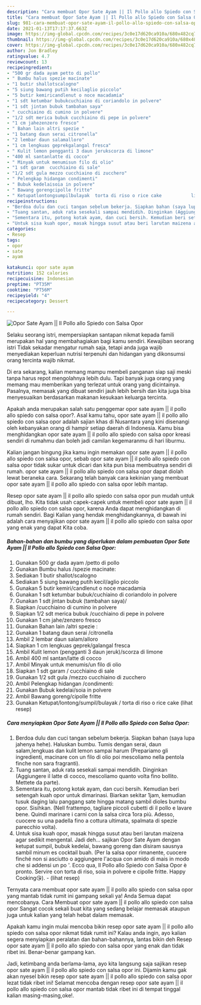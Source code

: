 ```yaml
---
description: "Cara membuat Opor Sate Ayam || Il Pollo allo Spiedo con Salsa Opor yang enak Untuk Jualan"
title: "Cara membuat Opor Sate Ayam || Il Pollo allo Spiedo con Salsa Opor yang enak Untuk Jualan"
slug: 981-cara-membuat-opor-sate-ayam-il-pollo-allo-spiedo-con-salsa-opor-yang-enak-untuk-jualan
date: 2021-01-13T17:17:37.663Z
image: https://img-global.cpcdn.com/recipes/3c0e17d620ca910a/680x482cq70/opor-sate-ayam-il-pollo-allo-spiedo-con-salsa-opor-foto-resep-utama.jpg
thumbnail: https://img-global.cpcdn.com/recipes/3c0e17d620ca910a/680x482cq70/opor-sate-ayam-il-pollo-allo-spiedo-con-salsa-opor-foto-resep-utama.jpg
cover: https://img-global.cpcdn.com/recipes/3c0e17d620ca910a/680x482cq70/opor-sate-ayam-il-pollo-allo-spiedo-con-salsa-opor-foto-resep-utama.jpg
author: Jon Bradley
ratingvalue: 4.7
reviewcount: 13
recipeingredient:
- "500 gr dada ayam petto di pollo"
- " Bumbu halus spezie macinate"
- "1 butir shallotscalogno"
- "5 siung bawang putih kecilaglio piccolo"
- "5 butir kemiricandlenut o noce macadamia"
- "1 sdt ketumbar bubukcuchiaino di coriandolo in polvere"
- "1 sdt jintan bubuk tambahan saya"
- " cucchiaino di cumino in polvere"
- "1/2 sdt merica bubuk cucchiaino di pepe in polvere"
- "1 cm jahezenzero fresco"
- " Bahan lain altri spezie "
- "1 batang daun serai citronella"
- "2 lembar daun salamalloro"
- "1 cm lengkuas geprekgalangal fresca"
- " Kulit lemon pengganti 3 daun jerukscorza di limone"
- "400 ml santanlatte di cocco"
- " Minyak untuk menumisun filo di olio"
- "1 sdt garam  cucchiaino di sale"
- "1/2 sdt gula mezzo cucchiaino di zucchero"
- " Pelengkap hidangan condimenti"
- " Bubuk kedelaisoia in polvere"
- " Bawang gorengcipolle fritte"
- " Ketupatlontongsumpilbulayak  torta di riso o rice cake           lihat resep"
recipeinstructions:
- "Berdoa dulu dan cuci tangan sebelum bekerja. Siapkan bahan (saya lupa jahenya hehe). Haluskan bumbu. Tumis dengan serai, daun salam,lengkuas dan kulit lemon sampai harum (Prepariamo gli ingredienti, macinare con un filo di olio poi mescoliamo nella pentola finche non sara fragranti)."
- "Tuang santan, aduk rata sesekali sampai mendidih. Dinginkan (Aggiungere il latte di cocco, mescoliamo quanto volta fino bollito. Mettete da parte)."
- "Sementara itu, potong kotak ayam, dan cuci bersih. Kemudian beri setengah kuah opor untuk dimarinasi. Biarkan sekitar 1jam, kemudian tusuk daging lalu panggang sate hingga matang sambil dioles bumbu opor. Sisihkan. (Nell frattempo, tagliare piccoli cubetti di il pollo e lavare bene. Quindi marinare i carni con la salsa circa 1ora più. Adesso, cuocere su una padella fino a cottura ultimata, spalmata di spezie parecchio volta)."
- "Untuk sisa kuah opor, masak hingga susut atau beri larutan maizena agar sedikit mengental. Jadi deh... sajikan Opor Sate Ayam dengan ketupat sumpil, bubuk kedelai, bawang goreng dan disiram sausnya sambil minum es cocktail buah. (Per la salsa opor rimanente, cuocere finché non si asciutto o aggiungere l&#39;acqua con amido di mais in modo che si addensi un po &#39;. Ecco qua, Il Pollo allo Spiedo con Salsa Opor è pronto. Servire con torta di riso, soia in polvere e cipolle fritte. Happy Cooking😘).           (lihat resep)"
categories:
- Resep
tags:
- opor
- sate
- ayam

katakunci: opor sate ayam 
nutrition: 152 calories
recipecuisine: Indonesian
preptime: "PT35M"
cooktime: "PT56M"
recipeyield: "4"
recipecategory: Dessert

---
```



![Opor Sate Ayam || Il Pollo allo Spiedo con Salsa Opor](https://img-global.cpcdn.com/recipes/3c0e17d620ca910a/680x482cq70/opor-sate-ayam-il-pollo-allo-spiedo-con-salsa-opor-foto-resep-utama.jpg)

Selaku seorang istri, mempersiapkan santapan nikmat kepada famili merupakan hal yang membahagiakan bagi kamu sendiri. Kewajiban seorang istri Tidak sekadar mengatur rumah saja, tetapi anda juga wajib menyediakan keperluan nutrisi terpenuhi dan hidangan yang dikonsumsi orang tercinta wajib nikmat.

Di era  sekarang, kalian memang mampu membeli panganan siap saji meski tanpa harus repot mengolahnya lebih dulu. Tapi banyak juga orang yang memang mau memberikan yang terlezat untuk orang yang dicintainya. Pasalnya, memasak yang dibuat sendiri jauh lebih bersih dan kita juga bisa menyesuaikan berdasarkan makanan kesukaan keluarga tercinta. 



Apakah anda merupakan salah satu penggemar opor sate ayam || il pollo allo spiedo con salsa opor?. Asal kamu tahu, opor sate ayam || il pollo allo spiedo con salsa opor adalah sajian khas di Nusantara yang kini disenangi oleh kebanyakan orang di hampir setiap daerah di Indonesia. Kamu bisa menghidangkan opor sate ayam || il pollo allo spiedo con salsa opor kreasi sendiri di rumahmu dan boleh jadi camilan kegemaranmu di hari liburmu.

Kalian jangan bingung jika kamu ingin memakan opor sate ayam || il pollo allo spiedo con salsa opor, sebab opor sate ayam || il pollo allo spiedo con salsa opor tidak sukar untuk dicari dan kita pun bisa membuatnya sendiri di rumah. opor sate ayam || il pollo allo spiedo con salsa opor dapat diolah lewat beraneka cara. Sekarang telah banyak cara kekinian yang membuat opor sate ayam || il pollo allo spiedo con salsa opor lebih mantap.

Resep opor sate ayam || il pollo allo spiedo con salsa opor pun mudah untuk dibuat, lho. Kita tidak usah capek-capek untuk membeli opor sate ayam || il pollo allo spiedo con salsa opor, karena Anda dapat menghidangkan di rumah sendiri. Bagi Kalian yang hendak menghidangkannya, di bawah ini adalah cara menyajikan opor sate ayam || il pollo allo spiedo con salsa opor yang enak yang dapat Kita coba.

<!--inarticleads1-->

##### Bahan-bahan dan bumbu yang diperlukan dalam pembuatan Opor Sate Ayam || Il Pollo allo Spiedo con Salsa Opor:

1. Gunakan 500 gr dada ayam /petto di pollo
1. Gunakan  Bumbu halus /spezie macinate:
1. Sediakan 1 butir shallot/scalogno
1. Sediakan 5 siung bawang putih kecil/aglio piccolo
1. Gunakan 5 butir kemiri/candlenut o noce macadamia
1. Gunakan 1 sdt ketumbar bubuk/cuchiaino di coriandolo in polvere
1. Gunakan 1 sdt jintan bubuk (tambahan saya)/
1. Siapkan  /cucchiaino di cumino in polvere
1. Siapkan 1/2 sdt merica bubuk /cucchiaino di pepe in polvere
1. Gunakan 1 cm jahe/zenzero fresco
1. Gunakan  Bahan lain /altri spezie :
1. Gunakan 1 batang daun serai /citronella
1. Ambil 2 lembar daun salam/alloro
1. Siapkan 1 cm lengkuas geprek/galangal fresca
1. Ambil  Kulit lemon (pengganti 3 daun jeruk)/scorza di limone
1. Ambil 400 ml santan/latte di cocco
1. Ambil  Minyak untuk menumis/un filo di olio
1. Siapkan 1 sdt garam / cucchiaino di sale
1. Gunakan 1/2 sdt gula /mezzo cucchiaino di zucchero
1. Ambil  Pelengkap hidangan /condimenti:
1. Gunakan  Bubuk kedelai/soia in polvere
1. Ambil  Bawang goreng/cipolle fritte
1. Gunakan  Ketupat/lontong/sumpil/bulayak / torta di riso o rice cake           (lihat resep)




<!--inarticleads2-->

##### Cara menyiapkan Opor Sate Ayam || Il Pollo allo Spiedo con Salsa Opor:

1. Berdoa dulu dan cuci tangan sebelum bekerja. Siapkan bahan (saya lupa jahenya hehe). Haluskan bumbu. Tumis dengan serai, daun salam,lengkuas dan kulit lemon sampai harum (Prepariamo gli ingredienti, macinare con un filo di olio poi mescoliamo nella pentola finche non sara fragranti).
1. Tuang santan, aduk rata sesekali sampai mendidih. Dinginkan (Aggiungere il latte di cocco, mescoliamo quanto volta fino bollito. Mettete da parte).
1. Sementara itu, potong kotak ayam, dan cuci bersih. Kemudian beri setengah kuah opor untuk dimarinasi. Biarkan sekitar 1jam, kemudian tusuk daging lalu panggang sate hingga matang sambil dioles bumbu opor. Sisihkan. (Nell frattempo, tagliare piccoli cubetti di il pollo e lavare bene. Quindi marinare i carni con la salsa circa 1ora più. Adesso, cuocere su una padella fino a cottura ultimata, spalmata di spezie parecchio volta).
1. Untuk sisa kuah opor, masak hingga susut atau beri larutan maizena agar sedikit mengental. Jadi deh... sajikan Opor Sate Ayam dengan ketupat sumpil, bubuk kedelai, bawang goreng dan disiram sausnya sambil minum es cocktail buah. (Per la salsa opor rimanente, cuocere finché non si asciutto o aggiungere l&#39;acqua con amido di mais in modo che si addensi un po &#39;. Ecco qua, Il Pollo allo Spiedo con Salsa Opor è pronto. Servire con torta di riso, soia in polvere e cipolle fritte. Happy Cooking😘). -           (lihat resep)




Ternyata cara membuat opor sate ayam || il pollo allo spiedo con salsa opor yang mantab tidak rumit ini gampang sekali ya! Anda Semua dapat mencobanya. Cara Membuat opor sate ayam || il pollo allo spiedo con salsa opor Sangat cocok sekali buat kita yang sedang belajar memasak ataupun juga untuk kalian yang telah hebat dalam memasak.

Apakah kamu ingin mulai mencoba bikin resep opor sate ayam || il pollo allo spiedo con salsa opor nikmat tidak rumit ini? Kalau anda ingin, ayo kalian segera menyiapkan peralatan dan bahan-bahannya, lantas bikin deh Resep opor sate ayam || il pollo allo spiedo con salsa opor yang enak dan tidak ribet ini. Benar-benar gampang kan. 

Jadi, ketimbang anda berlama-lama, ayo kita langsung saja sajikan resep opor sate ayam || il pollo allo spiedo con salsa opor ini. Dijamin kamu gak akan nyesel bikin resep opor sate ayam || il pollo allo spiedo con salsa opor lezat tidak ribet ini! Selamat mencoba dengan resep opor sate ayam || il pollo allo spiedo con salsa opor mantab tidak ribet ini di tempat tinggal kalian masing-masing,oke!.

